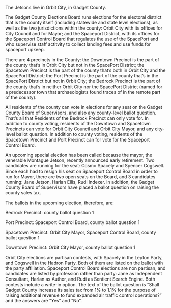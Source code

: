 The Jetsons live in Orbit City, in Gadget County.

The Gadget County Elections Board runs elections for the electoral district that is the county itself (including statewide and state level elections), as well as the two jurisdictions within the county: Orbit City with its offices for City Council and for Mayor; and the Spaceport District, with its offices for the Spaceport Control Board that regulates the use of the SpacePort and who supervise staff actitvity to collect landing fees and use funds for spaceport upkeep.

There are 4 precincts in the County: the Downtown Precinct is the part of the county that’s in Orbit City but not in the SpacePort District; the Spacetown Precinct is the part of the county that’s both in Orbit City and the SpacePort District; the Port Precinct is the part of the county that’s in the SpacePort District but not in Orbit City; the Bedrock Precinct is the part of the county that’s in neither Orbit City nor the SpacePort District (named for a predecessor town that archaeologists found traces of in the remote part of the county).

All residents of the county can vote in elections for any seat on the Gadget County Board of Supervisors, and also any county-level ballot question. That’s all that Residents of the Bedrock Precinct can only vote for. In addition to county voting, residents of the Downtown and Spacetown Precincts can vote for Orbit City Council and Orbit City Mayor, and any city-level ballot question. In addition to county voting, residents of the Spacetown Precinct and Port Precinct can for vote for the Spaceport Control Board.

An upcoming special election has been called because the mayor, the venerable Montague Jetson, recently announced early retirement. Two candidates are running for the seat: Cosmo Spacely and Spencer Cogswell. Since each had to resign his seat on Spaceport Control Board in order to run for Mayor, there are two open seats on the Board, and 3 candidates running: Jane Jetson, Harlan Ellis, Rudi Indexer. In addition, the Gadget County Board of Supervisors have placed a ballot question on raising the county sales tax.

The ballots in the upcoming election, therefore, are:

Bedrock Precinct: county ballot question 1

Port Precinct: Spaceport Control Board, county ballot question 1

Spacetown Precinct: Orbit City Mayor, Spaceport Control Board, county ballot question 1

Downtown Precinct: Orbit City Mayor, county ballot question 1

Orbit City elections are partisan contests, with Spacely in the Lepton Party, and Cogswell in the Hadron Party. Both of them are listed on the ballot with the party affiliation. Spaceport Control Board elections are non partisan, and candidates are listed by profession rather than party: Jane as Independent Consultant, Harlan as Author, and Rudi as Sentient Search Engine. Both contests include a write-in option. The text of the ballot question is “Shall Gadget County increase its sales tax from 1% to 1.1% for the purpose of raising additional revenue to fund expanded air traffic control operations?” and the answers are “Yes” and “No”.
